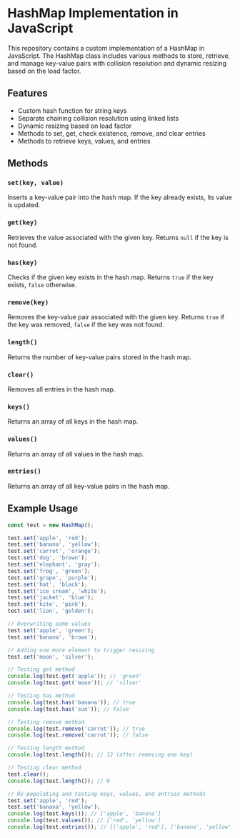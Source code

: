 # HashMap Implementation in JavaScript

This repository contains a custom implementation of a HashMap in JavaScript. The HashMap class includes various methods to store, retrieve, and manage key-value pairs with collision resolution and dynamic resizing based on the load factor.

## Features

- Custom hash function for string keys
- Separate chaining collision resolution using linked lists
- Dynamic resizing based on load factor
- Methods to set, get, check existence, remove, and clear entries
- Methods to retrieve keys, values, and entries

## Methods

### `set(key, value)`

Inserts a key-value pair into the hash map. If the key already exists, its value is updated.

### `get(key)`

Retrieves the value associated with the given key. Returns `null` if the key is not found.

### `has(key)`

Checks if the given key exists in the hash map. Returns `true` if the key exists, `false` otherwise.

### `remove(key)`

Removes the key-value pair associated with the given key. Returns `true` if the key was removed, `false` if the key was not found.

### `length()`

Returns the number of key-value pairs stored in the hash map.

### `clear()`

Removes all entries in the hash map.

### `keys()`

Returns an array of all keys in the hash map.

### `values()`

Returns an array of all values in the hash map.

### `entries()`

Returns an array of all key-value pairs in the hash map.

## Example Usage

```javascript
const test = new HashMap();

test.set('apple', 'red');
test.set('banana', 'yellow');
test.set('carrot', 'orange');
test.set('dog', 'brown');
test.set('elephant', 'gray');
test.set('frog', 'green');
test.set('grape', 'purple');
test.set('hat', 'black');
test.set('ice cream', 'white');
test.set('jacket', 'blue');
test.set('kite', 'pink');
test.set('lion', 'golden');

// Overwriting some values
test.set('apple', 'green');
test.set('banana', 'brown');

// Adding one more element to trigger resizing
test.set('moon', 'silver');

// Testing get method
console.log(test.get('apple')); // 'green'
console.log(test.get('moon')); // 'silver'

// Testing has method
console.log(test.has('banana')); // true
console.log(test.has('sun')); // false

// Testing remove method
console.log(test.remove('carrot')); // true
console.log(test.remove('carrot')); // false

// Testing length method
console.log(test.length()); // 12 (after removing one key)

// Testing clear method
test.clear();
console.log(test.length()); // 0

// Re-populating and testing keys, values, and entries methods
test.set('apple', 'red');
test.set('banana', 'yellow');
console.log(test.keys()); // ['apple', 'banana']
console.log(test.values()); // ['red', 'yellow']
console.log(test.entries()); // [['apple', 'red'], ['banana', 'yellow']]
